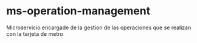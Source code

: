 # ms-operation-management
Microservicio encargade de la gestion de las operaciones que se realizan con la tarjeta de metro
